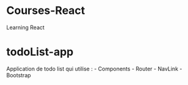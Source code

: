 # Courses-React

Learning React

# todoList-app

Application de todo list qui utilise : - Components - Router - NavLink - Bootstrap
